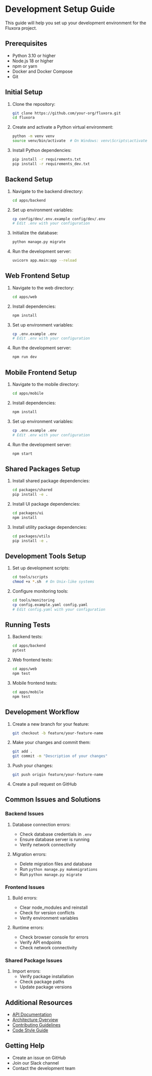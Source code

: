 # Development Setup Guide

This guide will help you set up your development environment for the Fluxora project.

## Prerequisites

- Python 3.10 or higher
- Node.js 18 or higher
- npm or yarn
- Docker and Docker Compose
- Git

## Initial Setup

1. Clone the repository:
   ```bash
   git clone https://github.com/your-org/fluxora.git
   cd fluxora
   ```

2. Create and activate a Python virtual environment:
   ```bash
   python -m venv venv
   source venv/bin/activate  # On Windows: venv\Scripts\activate
   ```

3. Install Python dependencies:
   ```bash
   pip install -r requirements.txt
   pip install -r requirements_dev.txt
   ```

## Backend Setup

1. Navigate to the backend directory:
   ```bash
   cd apps/backend
   ```

2. Set up environment variables:
   ```bash
   cp config/dev/.env.example config/dev/.env
   # Edit .env with your configuration
   ```

3. Initialize the database:
   ```bash
   python manage.py migrate
   ```

4. Run the development server:
   ```bash
   uvicorn app.main:app --reload
   ```

## Web Frontend Setup

1. Navigate to the web directory:
   ```bash
   cd apps/web
   ```

2. Install dependencies:
   ```bash
   npm install
   ```

3. Set up environment variables:
   ```bash
   cp .env.example .env
   # Edit .env with your configuration
   ```

4. Run the development server:
   ```bash
   npm run dev
   ```

## Mobile Frontend Setup

1. Navigate to the mobile directory:
   ```bash
   cd apps/mobile
   ```

2. Install dependencies:
   ```bash
   npm install
   ```

3. Set up environment variables:
   ```bash
   cp .env.example .env
   # Edit .env with your configuration
   ```

4. Run the development server:
   ```bash
   npm start
   ```

## Shared Packages Setup

1. Install shared package dependencies:
   ```bash
   cd packages/shared
   pip install -e .
   ```

2. Install UI package dependencies:
   ```bash
   cd packages/ui
   npm install
   ```

3. Install utility package dependencies:
   ```bash
   cd packages/utils
   pip install -e .
   ```

## Development Tools Setup

1. Set up development scripts:
   ```bash
   cd tools/scripts
   chmod +x *.sh  # On Unix-like systems
   ```

2. Configure monitoring tools:
   ```bash
   cd tools/monitoring
   cp config.example.yaml config.yaml
   # Edit config.yaml with your configuration
   ```

## Running Tests

1. Backend tests:
   ```bash
   cd apps/backend
   pytest
   ```

2. Web frontend tests:
   ```bash
   cd apps/web
   npm test
   ```

3. Mobile frontend tests:
   ```bash
   cd apps/mobile
   npm test
   ```

## Development Workflow

1. Create a new branch for your feature:
   ```bash
   git checkout -b feature/your-feature-name
   ```

2. Make your changes and commit them:
   ```bash
   git add .
   git commit -m "Description of your changes"
   ```

3. Push your changes:
   ```bash
   git push origin feature/your-feature-name
   ```

4. Create a pull request on GitHub

## Common Issues and Solutions

### Backend Issues

1. Database connection errors:
   - Check database credentials in `.env`
   - Ensure database server is running
   - Verify network connectivity

2. Migration errors:
   - Delete migration files and database
   - Run `python manage.py makemigrations`
   - Run `python manage.py migrate`

### Frontend Issues

1. Build errors:
   - Clear node_modules and reinstall
   - Check for version conflicts
   - Verify environment variables

2. Runtime errors:
   - Check browser console for errors
   - Verify API endpoints
   - Check network connectivity

### Shared Package Issues

1. Import errors:
   - Verify package installation
   - Check package paths
   - Update package versions

## Additional Resources

- [API Documentation](../api/README.md)
- [Architecture Overview](../architecture/README.md)
- [Contributing Guidelines](../CONTRIBUTING.md)
- [Code Style Guide](../STYLE_GUIDE.md)

## Getting Help

- Create an issue on GitHub
- Join our Slack channel
- Contact the development team 